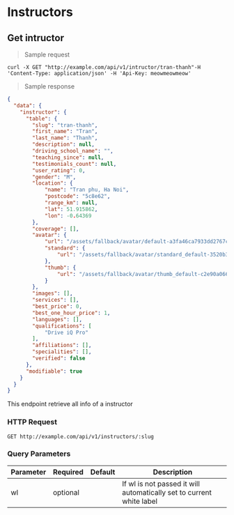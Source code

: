 # Instructors

## Get intructor

> Sample request

```shell
curl -X GET "http://example.com/api/v1/intructor/tran-thanh"-H 'Content-Type: application/json' -H 'Api-Key: meowmeowmeow'
```

> Sample response

```json
{
  "data": {
    "instructor": {
      "table": {
        "slug": "tran-thanh",
        "first_name": "Tran",
        "last_name": "Thanh",
        "description": null,
        "driving_school_name": "",
        "teaching_since": null,
        "testimonials_count": null,
        "user_rating": 0,
        "gender": "M",
        "location": {
            "name": "Tran phu, Ha Noi",
            "postcode": "5c8e62",
            "range_km": null,
            "lat": 51.915862,
            "lon": -0.64369
        },
        "coverage": [],
        "avatar": {
            "url": "/assets/fallback/avatar/default-a3fa46ca7933dd2767c4b22d4c5034e9.jpg",
            "standard": {
                "url": "/assets/fallback/avatar/standard_default-3520b3d59ecb0207c53df02ff132805a.jpg"
            },
            "thumb": {
                "url": "/assets/fallback/avatar/thumb_default-c2e90a06644af95aa4c2e3f8a35d2490.jpg"
            }
        },
        "images": [],
        "services": [],
        "best_price": 0,
        "best_one_hour_price": 1,
        "languages": [],
        "qualifications": [
            "Drive iQ Pro"
        ],
        "affiliations": [],
        "specialities": [],
        "verified": false
      },
      "modifiable": true
    }
  }
}
```
This endpoint retrieve all info of a instructor

### HTTP Request

`GET http://example.com/api/v1/instructors/:slug`

### Query Parameters

Parameter | Required | Default | Description
--------- | ------- | ------- | -----------
wl | optional | | If wl is not passed it will automatically set to current white label
